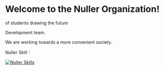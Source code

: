 # Welcome to the Nuller Organization!

of students drawing the future

Development team.

We are working towards a more convenient society.

Nuller Skill：

[![Nuller Skills](https://skillicons.dev/icons?i=js,html,css,deno,wordpress,typescript,nodejs,react,python,php)](https://skillicons.dev)
